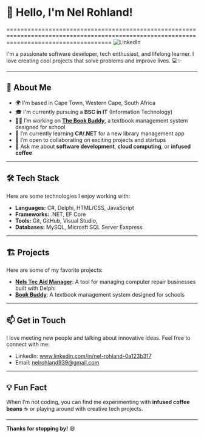 # 👋 Hello, I'm Nel Rohland!
==========================================================================================================================================
![LinkedIn](www.linkedin.com/in/nel-rohland-0a123b317)

I'm a passionate software developer, tech enthusiast, and lifelong learner. I love creating cool projects that solve problems and improve lives. 💻✨

---

## 🚀 About Me

- 🌍 I'm based in Cape Town, Western Cape, South Africa
- 🎓 I'm currently pursuing a **BSC in IT** (Information Technology)
- 👨‍💻 I’m working on **[The Book Buddy](#)**, a textbook management system designed for school
- 🌱 I’m currently learning **C#/.NET** for a new library management app
- 🤝 I’m open to collaborating on exciting projects and startups
- 💬 Ask me about **software development**, **cloud computing**, or **infused coffee**

---

## 🛠 Tech Stack

Here are some technologies I enjoy working with:

- **Languages:** C#, Delphi, HTML/CSS, JavaScript
- **Frameworks:** .NET, EF Core
- **Tools:** Git, GitHub, Visual Studio,
- **Databases:** MySQL, Microsft SQL Server Exspress

---

## 🏗 Projects

Here are some of my favorite projects:

- **[Nels Tec Aid Manager](#)**: A tool for managing computer repair businesses built with Delphi
- **[Book Buddy](#)**: A textbook management system designed for schools


---

## 📫 Get in Touch

I love meeting new people and talking about innovative ideas. Feel free to connect with me:

- LinkedIn: www.linkedin.com/in/nel-rohland-0a123b317
- Email: nelrohland939@gmail.com 

---

## 💡 Fun Fact

When I’m not coding, you can find me experimenting with **infused coffee beans** ☕ or playing around with creative tech projects.

---

**Thanks for stopping by!** 😄
